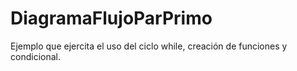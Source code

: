 # DiagramaFlujoParPrimo

Ejemplo que ejercita el uso del ciclo while, creación de funciones y condicional. 
